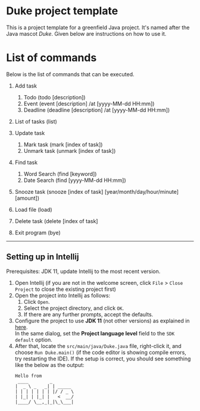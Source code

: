 # Duke project template

This is a project template for a greenfield Java project. It's named after the Java mascot _Duke_. Given below are instructions on how to use it.

# List of commands

Below is the list of commands that can be executed.

1. Add task 
   1. Todo (todo [description])
   2. Event (event [description] /at [yyyy-MM-dd HH:mm])
   3. Deadline (deadline [description] /at [yyyy-MM-dd HH:mm])

2. List of tasks (list)
   
3. Update task
   1. Mark task (mark [index of task])
   2. Unmark task (unmark [index of task])

4. Find task
   1. Word Search (find [keyword])
   2. Date Search (find [yyyy-MM-dd HH:mm])

5. Snooze task (snooze [index of task] [year/month/day/hour/minute] [amount])

5. Load file (load)

6. Delete task (delete [index of task]

7. Exit program (bye)

---

## Setting up in Intellij

Prerequisites: JDK 11, update Intellij to the most recent version.

1. Open Intellij (if you are not in the welcome screen, click `File` > `Close Project` to close the existing project first)
1. Open the project into Intellij as follows:
   1. Click `Open`.
   1. Select the project directory, and click `OK`.
   1. If there are any further prompts, accept the defaults.
1. Configure the project to use **JDK 11** (not other versions) as explained in [here](https://www.jetbrains.com/help/idea/sdk.html#set-up-jdk).<br>
   In the same dialog, set the **Project language level** field to the `SDK default` option.
3. After that, locate the `src/main/java/Duke.java` file, right-click it, and choose `Run Duke.main()` (if the code editor is showing compile errors, try restarting the IDE). If the setup is correct, you should see something like the below as the output:
   ```
   Hello from
    ____        _        
   |  _ \ _   _| | _____ 
   | | | | | | | |/ / _ \
   | |_| | |_| |   <  __/
   |____/ \__,_|_|\_\___|
   ```
